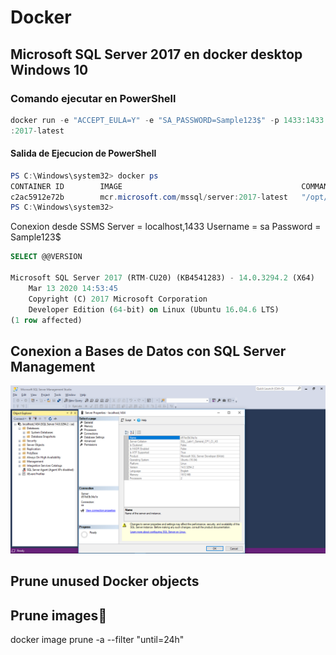 # Docker
## Microsoft SQL Server 2017 en docker desktop Windows 10
### Comando ejecutar en PowerShell


```powershell
docker run -e "ACCEPT_EULA=Y" -e "SA_PASSWORD=Sample123$" -p 1433:1433 --rm --name MSSQL -v /d/Docker/MSSQL/data:/var/opt/mssql/data -d mcr.microsoft.com/mssql/server
:2017-latest

```


#### Salida de Ejecucion de PowerShell
```powershell
PS C:\Windows\system32> docker ps
CONTAINER ID        IMAGE                                        COMMAND                  CREATED             STATUS              PORTS                    NAMES
c2ac5912e72b        mcr.microsoft.com/mssql/server:2017-latest   "/opt/mssql/bin/nonr…"   19 minutes ago      Up 19 minutes       0.0.0.0:1433->1433/tcp   sql1
PS C:\Windows\system32>
```

Conexion desde SSMS 
Server = localhost,1433
Username = sa
Password = Sample123$

```sql
SELECT @@VERSION

Microsoft SQL Server 2017 (RTM-CU20) (KB4541283) - 14.0.3294.2 (X64) 
	Mar 13 2020 14:53:45 
	Copyright (C) 2017 Microsoft Corporation
	Developer Edition (64-bit) on Linux (Ubuntu 16.04.6 LTS)
(1 row affected)
```
## Conexion a Bases de Datos con SQL Server Management
![mssql](https://github.com/sebastianmarquezsb/Docker/blob/master/mssql.PNG)


## Prune unused Docker objects
## Prune images🔗
docker image prune -a --filter "until=24h"


